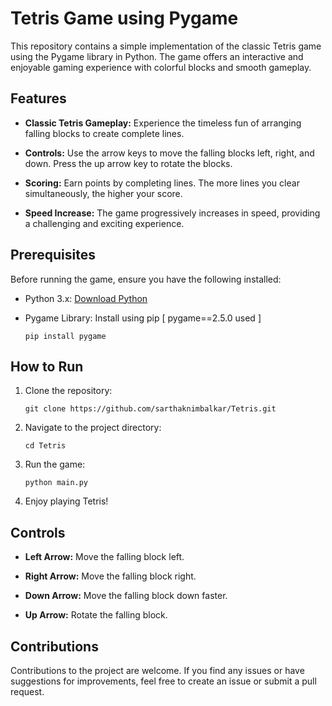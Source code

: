 # Tetris Game using Pygame

This repository contains a simple implementation of the classic Tetris game using the Pygame library in Python. The game offers an interactive and enjoyable gaming experience with colorful blocks and smooth gameplay.

## Features

- **Classic Tetris Gameplay:** Experience the timeless fun of arranging falling blocks to create complete lines.

- **Controls:** Use the arrow keys to move the falling blocks left, right, and down. Press the up arrow key to rotate the blocks.

- **Scoring:** Earn points by completing lines. The more lines you clear simultaneously, the higher your score.

- **Speed Increase:** The game progressively increases in speed, providing a challenging and exciting experience.

## Prerequisites

Before running the game, ensure you have the following installed:

- Python 3.x: [Download Python](https://www.python.org/downloads/)

- Pygame  Library: Install using pip  [ pygame==2.5.0 used ] 

  ```
  pip install pygame
  ```

## How to Run

1. Clone the repository:

   ```
   git clone https://github.com/sarthaknimbalkar/Tetris.git
   ```

2. Navigate to the project directory:

   ```
   cd Tetris
   ```

3. Run the game:

   ```
   python main.py
   ```

4. Enjoy playing Tetris!

## Controls

- **Left Arrow:** Move the falling block left.

- **Right Arrow:** Move the falling block right.

- **Down Arrow:** Move the falling block down faster.

- **Up Arrow:** Rotate the falling block.

## Contributions

Contributions to the project are welcome. If you find any issues or have suggestions for improvements, feel free to create an issue or submit a pull request.
